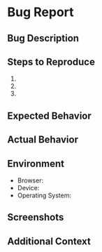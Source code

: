 # Bug Report

## Bug Description
<!-- Describe the bug in detail -->

## Steps to Reproduce
1. 
2. 
3. 

## Expected Behavior
<!-- What should happen? -->

## Actual Behavior
<!-- What actually happens? -->

## Environment
- Browser: 
- Device: 
- Operating System: 

## Screenshots
<!-- Add screenshots to help explain the bug -->

## Additional Context
<!-- Add any other context about the bug here --> 